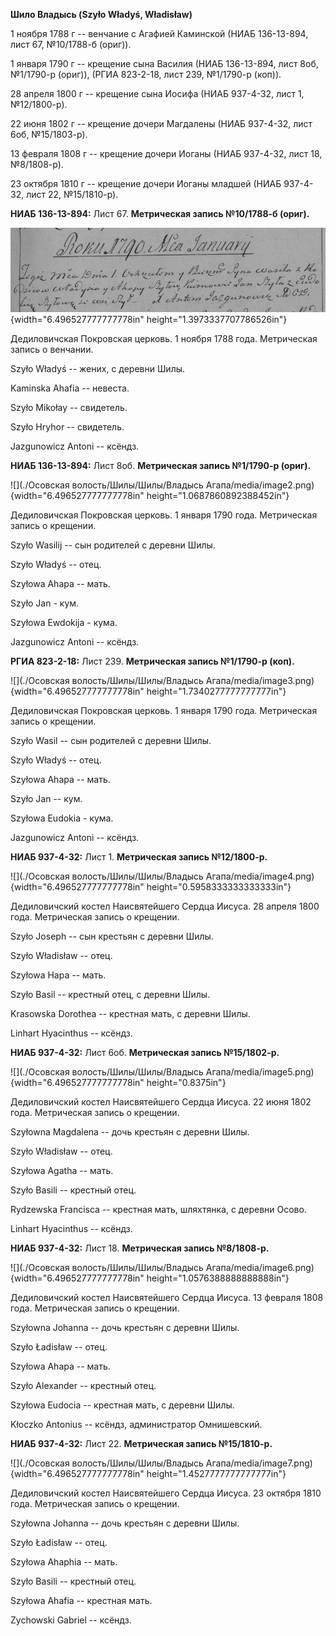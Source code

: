 **Шило Владысь (Szyło Władyś, Władisław)**

1 ноября 1788 г -- венчание с Агафией Каминской (НИАБ 136-13-894, лист
67, №10/1788-б (ориг)).

1 января 1790 г -- крещение сына Василия (НИАБ 136-13-894, лист 8об,
№1/1790-р (ориг)), (РГИА 823-2-18, лист 239, №1/1790-р (коп)).

28 апреля 1800 г -- крещение сына Иосифа (НИАБ 937-4-32, лист 1,
№12/1800-р).

22 июня 1802 г -- крещение дочери Магдалены (НИАБ 937-4-32, лист 6об,
№15/1803-р).

13 февраля 1808 г -- крещение дочери Иоганы (НИАБ 937-4-32, лист 18,
№8/1808-р).

23 октября 1810 г -- крещение дочери Иоганы младшей (НИАБ 937-4-32, лист
22, №15/1810-р).

**НИАБ 136-13-894:** Лист 67. **Метрическая запись №10/1788-б (ориг).**

![](./media/458bf02e9c05d6ffa2c5acbe022d08aa248d1235.png){width="6.496527777777778in"
height="1.3973337707786526in"}

Дедиловичская Покровская церковь. 1 ноября 1788 года. Метрическая запись
о венчании.

Szyło Władyś -- жених, с деревни Шилы.

Kaminska Ahafia -- невеста.

Szyło Mikołay -- свидетель.

Szyło Hryhor -- свидетель.

Jazgunowicz Antoni -- ксёндз.

**НИАБ 136-13-894:** Лист 8об. **Метрическая запись №1/1790-р (ориг).**

![](./Осовская волость/Шилы/Шилы/Владысь Агапа/media/image2.png){width="6.496527777777778in"
height="1.0687860892388452in"}

Дедиловичская Покровская церковь. 1 января 1790 года. Метрическая запись
о крещении.

Szyło Wasilij -- сын родителей с деревни Шилы.

Szyło Władyś -- отец.

Szyłowa Ahapa -- мать.

Szyło Jan - кум.

Szyłowa Ewdokija - кума.

Jazgunowicz Antoni -- ксёндз.

**РГИА 823-2-18:** Лист 239. **Метрическая запись №1/1790-р (коп).**

![](./Осовская волость/Шилы/Шилы/Владысь Агапа/media/image3.png){width="6.496527777777778in"
height="1.7340277777777777in"}

Дедиловичская Покровская церковь. 1 января 1790 года. Метрическая запись
о крещении.

Szyło Wasil -- сын родителей с деревни Шилы.

Szyło Władyś -- отец.

Szyłowa Ahapa -- мать.

Szyło Jan -- кум.

Szyłowa Eudokia - кума.

Jazgunowicz Antoni -- ксёндз.

**НИАБ 937-4-32:** Лист 1. **Метрическая запись №12/1800-р.**

![](./Осовская волость/Шилы/Шилы/Владысь Агапа/media/image4.png){width="6.496527777777778in"
height="0.5958333333333333in"}

Дедиловичский костел Наисвятейшего Сердца Иисуса. 28 апреля 1800 года.
Метрическая запись о крещении.

Szyło Joseph -- сын крестьян с деревни Шилы.

Szyło Władisław -- отец.

Szyłowa Hapa -- мать.

Szyło Basil -- крестный отец, с деревни Шилы.

Krasowska Dorothea -- крестная мать, с деревни Шилы.

Linhart Hyacinthus -- ксёндз.

**НИАБ 937-4-32:** Лист 6об. **Метрическая запись №15/1802-р.**

![](./Осовская волость/Шилы/Шилы/Владысь Агапа/media/image5.png){width="6.496527777777778in"
height="0.8375in"}

Дедиловичский костел Наисвятейшего Сердца Иисуса. 22 июня 1802 года.
Метрическая запись о крещении.

Szyłowna Magdalena -- дочь крестьян с деревни Шилы.

Szyło Władisław -- отец.

Szyłowa Agatha -- мать.

Szyło Basili -- крестный отец.

Rydzewska Francisca -- крестная мать, шляхтянка, с деревни Осово.

Linhart Hyacinthus -- ксёндз.

**НИАБ 937-4-32:** Лист 18. **Метрическая запись №8/1808-р.**

![](./Осовская волость/Шилы/Шилы/Владысь Агапа/media/image6.png){width="6.496527777777778in"
height="1.0576388888888888in"}

Дедиловичский костел Наисвятейшего Сердца Иисуса. 13 февраля 1808 года.
Метрическая запись о крещении.

Szyłowna Johanna -- дочь крестьян с деревни Шилы.

Szyło Ładisław -- отец.

Szyłowa Ahapa -- мать.

Szyło Alexander -- крестный отец.

Szyłowa Eudocia -- крестная мать, с деревни Шилы.

Kłoczko Antonius -- ксёндз, администратор Омнишевский.

**НИАБ 937-4-32:** Лист 22. **Метрическая запись №15/1810-р.**

![](./Осовская волость/Шилы/Шилы/Владысь Агапа/media/image7.png){width="6.496527777777778in"
height="1.4527777777777777in"}

Дедиловичский костел Наисвятейшего Сердца Иисуса. 23 октября 1810 года.
Метрическая запись о крещении.

Szyłowna Johanna -- дочь крестьян с деревни Шилы.

Szyło Ładisław -- отец.

Szyłowa Ahaphia -- мать.

Szyło Basili -- крестный отец.

Szyłowa Ahafia -- крестная мать.

Zychowski Gabriel -- ксёндз.
